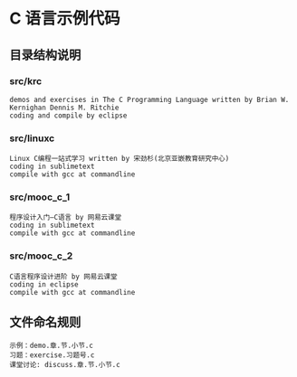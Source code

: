 # C 语言示例代码

## 目录结构说明

### src/krc
	demos and exercises in The C Programming Language written by Brian W. Kernighan Dennis M. Ritchie
	coding and compile by eclipse

### src/linuxc
	Linux C编程一站式学习 written by 宋劲杉(北京亚嵌教育研究中心)
	coding in sublimetext
	compile with gcc at commandline

### src/mooc_c_1
	程序设计入门—C语言 by 网易云课堂
	coding in sublimetext
	compile with gcc at commandline

### src/mooc_c_2
	C语言程序设计进阶 by 网易云课堂
	coding in eclipse
	compile with gcc at commandline

## 文件命名规则
	示例：demo.章.节.小节.c
	习题：exercise.习题号.c
	课堂讨论: discuss.章.节.小节.c
